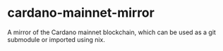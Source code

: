 # cardano-mainnet-mirror

A mirror of the Cardano mainnet blockchain, which can be used as a git submodule
or imported using nix.
